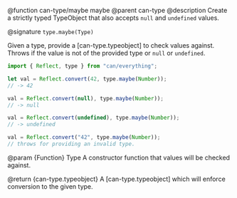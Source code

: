 @function can-type/maybe maybe
@parent can-type
@description Create a strictly typed TypeObject that also accepts `null` and `undefined` values.

@signature `type.maybe(Type)`

Given a type, provide a [can-type.typeobject] to check values against. Throws if the value is not of the provided type or `null` or `undefined`.

```js
import { Reflect, type } from "can/everything";

let val = Reflect.convert(42, type.maybe(Number));
// -> 42

val = Reflect.convert(null), type.maybe(Number));
// -> null

val = Reflect.convert(undefined), type.maybe(Number));
// -> undefined

val = Reflect.convert("42", type.maybe(Number));
// throws for providing an invalid type.
```

@param {Function} Type A constructor function that values will be checked against.

@return {can-type.typeobject} A [can-type.typeobject] which will enforce conversion to the given type.
